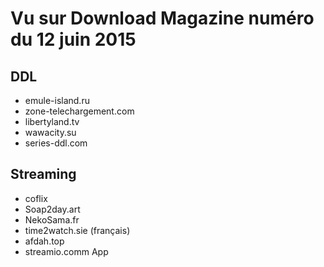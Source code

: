 # Vu sur Download Magazine numéro du 12 juin 2015

## DDL

- emule-island.ru
- zone-telechargement.com
- libertyland.tv
- wawacity.su
- series-ddl.com

## Streaming

- coflix
- Soap2day.art
- NekoSama.fr
- time2watch.sie (français)
- afdah.top
- streamio.comm App
